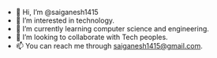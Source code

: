 - 👋 Hi, I’m @saiganesh1415
- 👀 I’m interested in technology.
- 🌱 I’m currently learning computer science and engineering.
- 💞️ I’m looking to collaborate with Tech peoples.
- 📫 You can reach me through saiganesh1415@gmail.com.

<!---
saiganesh1415/saiganesh1415 is a ✨ special ✨ repository because its `README.md` (this file) appears on your GitHub profile.
You can click the Preview link to take a look at your changes.
--->
